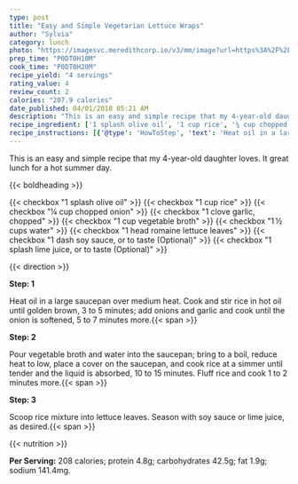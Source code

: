 ```yaml
---
type: post
title: "Easy and Simple Vegetarian Lettuce Wraps"
author: "Sylvia"
category: lunch
photo: "https://imagesvc.meredithcorp.io/v3/mm/image?url=https%3A%2F%2Fimages.media-allrecipes.com%2Fuserphotos%2F2253752.jpg"
prep_time: "P0DT0H10M"
cook_time: "P0DT0H20M"
recipe_yield: "4 servings"
rating_value: 4
review_count: 2
calories: "207.9 calories"
date_published: 04/01/2018 05:21 AM
description: "This is an easy and simple recipe that my 4-year-old daughter loves. It great lunch for a hot summer day."
recipe_ingredient: ['1 splash olive oil', '1 cup rice', '¼ cup chopped onion', '1 clove garlic, chopped', '1 cup vegetable broth', '1\u2009½ cups water', '1 head romaine lettuce leaves', '1 dash soy sauce, or to taste', '1 splash lime juice, or to taste']
recipe_instructions: [{'@type': 'HowToStep', 'text': 'Heat oil in a large saucepan over medium heat. Cook and stir rice in hot oil until golden brown, 3 to 5 minutes; add onions and garlic and cook until the onion is softened, 5 to 7 minutes more.\n'}, {'@type': 'HowToStep', 'text': 'Pour vegetable broth and water into the saucepan; bring to a boil, reduce heat to low, place a cover on the saucepan, and cook rice at a simmer until tender and the liquid is absorbed, 10 to 15 minutes. Fluff rice and cook 1 to 2 minutes more.\n'}, {'@type': 'HowToStep', 'text': 'Scoop rice mixture into lettuce leaves. Season with soy sauce or lime juice, as desired.\n'}]
---
```


This is an easy and simple recipe that my 4-year-old daughter loves. It great lunch for a hot summer day. 

{{< boldheading >}}

{{< checkbox "1 splash olive oil" >}}
{{< checkbox "1 cup rice" >}}
{{< checkbox "¼ cup chopped onion" >}}
{{< checkbox "1 clove garlic, chopped" >}}
{{< checkbox "1 cup vegetable broth" >}}
{{< checkbox "1 ½ cups water" >}}
{{< checkbox "1 head romaine lettuce leaves" >}}
{{< checkbox "1 dash soy sauce, or to taste  (Optional)" >}}
{{< checkbox "1 splash lime juice, or to taste  (Optional)" >}}


{{< direction >}}

**Step: 1**

Heat oil in a large saucepan over medium heat. Cook and stir rice in hot oil until golden brown, 3 to 5 minutes; add onions and garlic and cook until the onion is softened, 5 to 7 minutes more.{{< span >}}

**Step: 2**

Pour vegetable broth and water into the saucepan; bring to a boil, reduce heat to low, place a cover on the saucepan, and cook rice at a simmer until tender and the liquid is absorbed, 10 to 15 minutes. Fluff rice and cook 1 to 2 minutes more.{{< span >}}

**Step: 3**

Scoop rice mixture into lettuce leaves. Season with soy sauce or lime juice, as desired.{{< span >}}

{{< nutrition >}}

**Per Serving:** 208 calories; protein 4.8g; carbohydrates 42.5g; fat 1.9g; sodium 141.4mg.